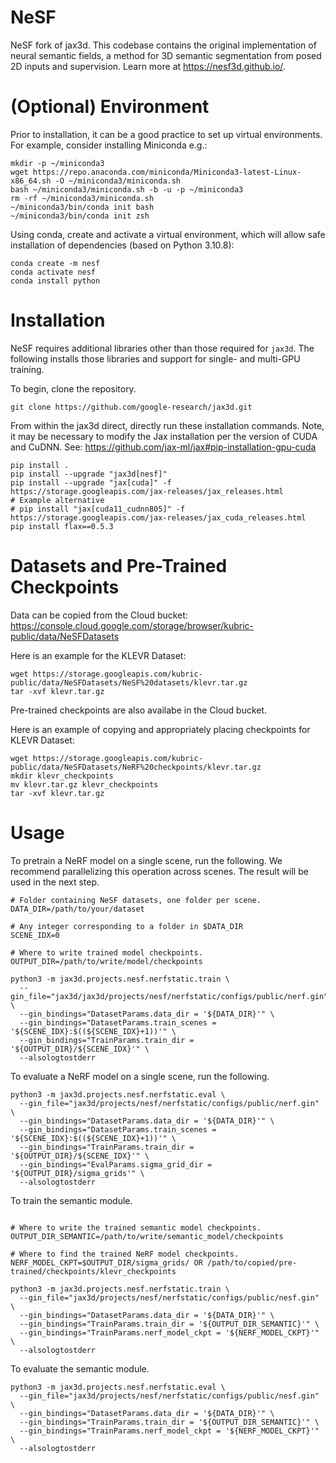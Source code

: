 # NeSF

NeSF fork of jax3d. This codebase contains the original implementation of neural
semantic fields, a method for 3D semantic segmentation from posed 2D inputs and
supervision. Learn more at https://nesf3d.github.io/.

# (Optional) Environment

Prior to installation, it can be a good practice to set up virtual environments.
For example, consider installing Miniconda e.g.:

```shell
mkdir -p ~/miniconda3
wget https://repo.anaconda.com/miniconda/Miniconda3-latest-Linux-x86_64.sh -O ~/miniconda3/miniconda.sh
bash ~/miniconda3/miniconda.sh -b -u -p ~/miniconda3
rm -rf ~/miniconda3/miniconda.sh
~/miniconda3/bin/conda init bash
~/miniconda3/bin/conda init zsh
```

Using conda, create and activate a virtual environment, which will allow safe
installation of dependencies (based on Python 3.10.8):

```shell
conda create -m nesf
conda activate nesf
conda install python
```

# Installation

NeSF requires additional libraries other than those required for `jax3d`. The
following installs those libraries and support for single- and multi-GPU
training.

To begin, clone the repository.

```shell
git clone https://github.com/google-research/jax3d.git
```

From within the jax3d direct, directly run these installation commands. Note, it
may be necessary to modify the Jax installation per the version of CUDA and
CuDNN. See: https://github.com/jax-ml/jax#pip-installation-gpu-cuda

```shell
pip install .
pip install --upgrade "jax3d[nesf]"
pip install --upgrade "jax[cuda]" -f https://storage.googleapis.com/jax-releases/jax_releases.html
# Example alternative
# pip install "jax[cuda11_cudnn805]" -f https://storage.googleapis.com/jax-releases/jax_cuda_releases.html
pip install flax==0.5.3
```

# Datasets and Pre-Trained Checkpoints

Data can be copied from the Cloud bucket:
https://console.cloud.google.com/storage/browser/kubric-public/data/NeSFDatasets

Here is an example for the KLEVR Dataset:

```shell
wget https://storage.googleapis.com/kubric-public/data/NeSFDatasets/NeSF%20datasets/klevr.tar.gz
tar -xvf klevr.tar.gz
```

Pre-trained checkpoints are also availabe in the Cloud bucket.

Here is an example of copying and appropriately placing checkpoints for KLEVR
Dataset:

```shell
wget https://storage.googleapis.com/kubric-public/data/NeSFDatasets/NeRF%20checkpoints/klevr.tar.gz
mkdir klevr_checkpoints
mv klevr.tar.gz klevr_checkpoints
tar -xvf klevr.tar.gz
```

# Usage

To pretrain a NeRF model on a single scene, run the following. We recommend
parallelizing this operation across scenes. The result will be used in the next
step.

```shell
# Folder containing NeSF datasets, one folder per scene.
DATA_DIR=/path/to/your/dataset

# Any integer corresponding to a folder in $DATA_DIR
SCENE_IDX=0

# Where to write trained model checkpoints.
OUTPUT_DIR=/path/to/write/model/checkpoints

python3 -m jax3d.projects.nesf.nerfstatic.train \
  --gin_file="jax3d/jax3d/projects/nesf/nerfstatic/configs/public/nerf.gin" \
  --gin_bindings="DatasetParams.data_dir = '${DATA_DIR}'" \
  --gin_bindings="DatasetParams.train_scenes = '${SCENE_IDX}:$((${SCENE_IDX}+1))'" \
  --gin_bindings="TrainParams.train_dir = '${OUTPUT_DIR}/${SCENE_IDX}'" \
  --alsologtostderr
```

To evaluate a NeRF model on a single scene, run the following.

```shell
python3 -m jax3d.projects.nesf.nerfstatic.eval \
  --gin_file="jax3d/projects/nesf/nerfstatic/configs/public/nerf.gin" \
  --gin_bindings="DatasetParams.data_dir = '${DATA_DIR}'" \
  --gin_bindings="DatasetParams.train_scenes = '${SCENE_IDX}:$((${SCENE_IDX}+1))'" \
  --gin_bindings="TrainParams.train_dir = '${OUTPUT_DIR}/${SCENE_IDX}'" \
  --gin_bindings="EvalParams.sigma_grid_dir = '${OUTPUT_DIR}/sigma_grids'" \
  --alsologtostderr
```

To train the semantic module.

```shell

# Where to write the trained semantic model checkpoints.
OUTPUT_DIR_SEMANTIC=/path/to/write/semantic_model/checkpoints

# Where to find the trained NeRF model checkpoints.
NERF_MODEL_CKPT=$OUTPUT_DIR/sigma_grids/ OR /path/to/copied/pre-trained/checkpoints/klevr_checkpoints

python3 -m jax3d.projects.nesf.nerfstatic.train \
  --gin_file="jax3d/projects/nesf/nerfstatic/configs/public/nesf.gin" \
  --gin_bindings="DatasetParams.data_dir = '${DATA_DIR}'" \
  --gin_bindings="TrainParams.train_dir = '${OUTPUT_DIR_SEMANTIC}'" \
  --gin_bindings="TrainParams.nerf_model_ckpt = '${NERF_MODEL_CKPT}'" \
  --alsologtostderr
```

To evaluate the semantic module.

```shell
python3 -m jax3d.projects.nesf.nerfstatic.eval \
  --gin_file="jax3d/projects/nesf/nerfstatic/configs/public/nesf.gin" \
  --gin_bindings="DatasetParams.data_dir = '${DATA_DIR}'" \
  --gin_bindings="TrainParams.train_dir = '${OUTPUT_DIR_SEMANTIC}'" \
  --gin_bindings="TrainParams.nerf_model_ckpt = '${NERF_MODEL_CKPT}'" \
  --alsologtostderr
```
